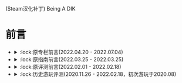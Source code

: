 (Steam汉化补丁) Being A DIK
# 前言
- <details><summary>:lock:原专栏前言(2022.04.20 - 2022.07.04)</summary></details></details>
- <details><summary>:lock:原指南前言(2022.03.25 - 2022.03.25)</summary></details></details>
- <details><summary>:lock:原评测前言(2022.02.01 - 2022.02.18)</summary></details></details>
- <details><summary>:lock:历史游玩评测(2020.11.26 - 2022.02.18，初次游玩于2020.08)</summary></details></details>
